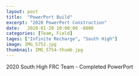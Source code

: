 ```yaml
---
layout: post
title:  "PowerPort Build"
excerpt: "2020 PowerPort Construction"
date:   2020-01-20 10:00:00 -0800
categories: [Team, Field]
tages: ["Infinite Recharge", "South High"]
image: IMG_5752.jpg
thumbnail: IMG_5754-thumb.jpg
---
```


2020 South High FRC Team - Completed PowerPort